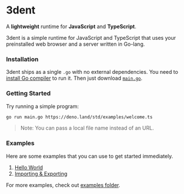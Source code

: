# 3dent

A  **lightweight**  runtime for  **JavaScript**  and  **TypeScript**.

3dent is a simple runtime for JavaScript and TypeScript that uses your preinstalled web browser and a server written in Go-lang.

### Installation

3dent ships as a single `.go` with no external dependencies. You need to [install Go compiler](https://go.dev/doc/install) to run it. Then just download [`main.go`](https://github.com/ksenginew/3dent/blob/main/main.go).

### Getting Started

Try running a simple program:

```sh
go run main.go https://deno.land/std/examples/welcome.ts
```

> Note: You can pass a local file name instead of an URL.

### Examples

Here are some examples that you can use to get started immediately.

1.  [Hello World](https://github.com/ksenginew/3dent/blob/main/examples/hello-world)
2.  [Importing & Exporting](https://github.com/ksenginew/3dent/blob/main/examples/import-export)

For more examples, check out  [examples folder](https://examples.deno.land/).
